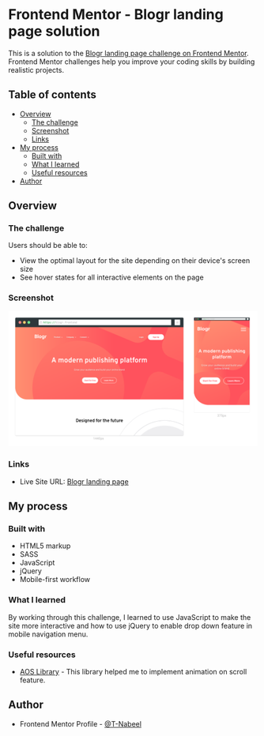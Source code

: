 # Frontend Mentor - Blogr landing page solution

This is a solution to the [Blogr landing page challenge on Frontend Mentor](https://www.frontendmentor.io/challenges/blogr-landing-page-EX2RLAApP).
Frontend Mentor challenges help you improve your coding skills by building realistic projects.

## Table of contents

- [Overview](#overview)
  - [The challenge](#the-challenge)
  - [Screenshot](#screenshot)
  - [Links](#links)
- [My process](#my-process)
  - [Built with](#built-with)
  - [What I learned](#what-i-learned)
  - [Useful resources](#useful-resources)
- [Author](#author)

## Overview

### The challenge

Users should be able to:

- View the optimal layout for the site depending on their device's screen size
- See hover states for all interactive elements on the page

### Screenshot

![](./images/screenshot.png)

### Links

- Live Site URL: [Blogr landing page](https://t-nabeel.github.io/FrontEndMentor-Blogr-Landing-Page/)

## My process

### Built with

- HTML5 markup
- SASS
- JavaScript
- jQuery
- Mobile-first workflow

### What I learned

By working through this challenge, I learned to use JavaScript to make the site more interactive and how to use jQuery to enable drop down feature in mobile navigation menu.

### Useful resources

- [AOS Library](https://michalsnik.github.io/aos/) - This library helped me to implement animation on scroll feature.

## Author

- Frontend Mentor Profile - [@T-Nabeel](https://www.frontendmentor.io/profile/t-nabeel)